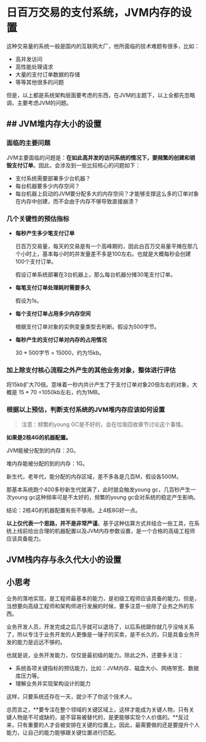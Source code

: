 # 日百万交易的支付系统，JVM内存的设置

这种交易量的系统一般是国内的互联网大厂，他所面临的技术难题有很多，比如：

* 高并发访问
* 高性能处理请求
* 大量的支付订单数据的存储
* 等等其他很多的问题

但是，以上都是系统架构层面要考虑的东西，在JVM的主题下，以上全都先忽略调，主要考虑JVM的问题。



## ## JVM堆内存大小的设置

### 面临的主要问题

JVM主要面临的问题是：**在如此高并发的访问系统的情况下，要频繁的创建和销毁支付订单**。因此，会涉及到一些比较核心的问题如下：

* 支付系统需要部署多少台机器？
* 每台机器要多少内存空间？
* 每台机器上启动的JVM要分配多大的内存空间？才能够支撑这么多的订单对象在内存中创建，而不会由于内存不够导致直接崩溃？



### 几个关键性的预估指标

* **每秒产生多少笔支付订单**

  日百万交易量，每天的交易是有一个高峰期的，因此白百万交易量平摊在那几个小时上，基本每小时的并发量差不多是100左右。也就是大概每秒会创建100个支付订单。

  假设订单系统部署在3台机器上，那么每台机器分摊30笔支付订单。

* **每笔支付订单处理耗时需要多久**

  假设为1s。

* **每个支付订单占用多少内存空间**

  根据支付订单对象的实例变量类型去判断。假设为500字节。

* **每秒产生的支付订单对内存的占用情况**

  30 * 500字节 = 15000，约为15kb。



### 加上除支付核心流程之外产生的其他业务对象，整体进行评估

将15kb扩大70倍。意味着一秒内共计产生了于支付订单对象20倍左右的对象，大概是 15 * 70 =1050kb左右，约为1MB。



### 根据以上预估，判断支付系统的JVM堆内存应该如何设置

> 注意：频繁的young GC是不好的，会在垃圾回收章节讨论这个事情。

**如果是2核4G的机器配置。**

JVM能被分配到的内存：2G。

堆内存能被分配的到的内存：1G。

新生代，老年代，能分配的内存区域，差不多各是几百M，假设各500M。

那基本系统跑个400多秒新生代就满了，此时就会触发young gc，几百秒产生一次young gc这种频率可是不太好的，频繁的young gc会对系统的稳定产生影响。

结论：2核4G的机器配置有些不够用。上4核8G好一点。	



**以上仅代表一个思路，并不是非常严谨**。基于这种估算方式并结合一些工具，在系统上线前给出合理的机器配置以及JVM内存参数设置，是一个合格的高级工程师应该具备能力。



## JVM栈内存与永久代大小的设置





## 小思考

业务的落地实现，是工程师最基本的能力，是初级工程师应该具备的能力。但是，当想要向高级工程师和架构师进行发展的时候，要多注意一些除了业务之外的东西。

业务开发人员，开发完成之后几乎就可以退场了，以后系统跟你就几乎没啥关系了，所以专注于业务开发的人更像是一锤子的买卖，是不长久的，只是具备业务开发的能力是远远不够的。

也就是说，业务开发能力，仅仅是最初级的能力。除此之外，还要多关注：

* 系统各项关键指标的预估能力，比如：JVM内存、磁盘大小、网络带宽、数据库压力等。
* 理解业务并实现架构设计的能力

这样，只要系统还存在一天，就少不了你这个技术人。

总而言之，**要专注在整个领域的关键区域上，这样才能成为关键人物，只有关键人物是不可或缺的，是不容易被替代的，是更能够实现个人价值的。**反过来，只有重要的人才会被安排在关键的位置上。因此，最需要做的还是要提升个人能力，让自己的能力能够跟关键位置进行匹配。













